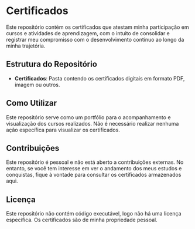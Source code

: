 # Certificados
Este repositório contém os certificados que atestam minha participação em cursos e atividades de aprendizagem, com o intuito de consolidar e registrar meu compromisso com o desenvolvimento contínuo ao longo da minha trajetória.

## Estrutura do Repositório

- **Certificados**: Pasta contendo os certificados digitais em formato PDF, imagem ou outros.
  
## Como Utilizar

Este repositório serve como um portfólio para o acompanhamento e visualização dos cursos realizados. Não é necessário realizar nenhuma ação específica para visualizar os certificados.

## Contribuições

Este repositório é pessoal e não está aberto a contribuições externas. No entanto, se você tem interesse em ver o andamento dos meus estudos e conquistas, fique à vontade para consultar os certificados armazenados aqui.

## Licença

Este repositório não contém código executável, logo não há uma licença específica. Os certificados são de minha propriedade pessoal.

